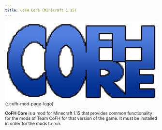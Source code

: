 ```yaml
---
title: CoFH Core (Minecraft 1.15)
---
```


![CoFH Core logo](/assets/images/modlogos/cofh-core.png){:.cofh-mod-page-logo}


**CoFH Core** is a mod for Minecraft 1.15 that provides common functionality for
the mods of Team CoFH for that version of the game. It must be installed in
order for the mods to run.
